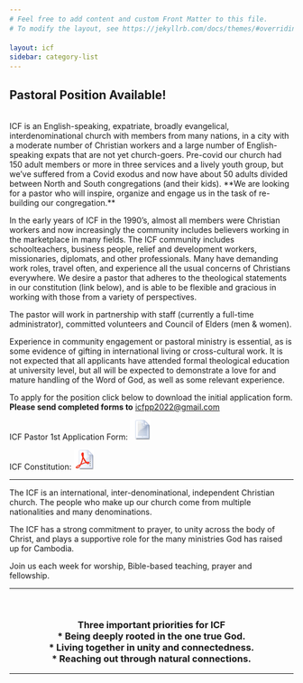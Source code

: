 ```yaml
---
# Feel free to add content and custom Front Matter to this file.
# To modify the layout, see https://jekyllrb.com/docs/themes/#overriding-theme-defaults

layout: icf
sidebar: category-list
---
```

## Pastoral Position Available!
<br>
ICF is an English-speaking, expatriate, broadly evangelical, interdenominational
church with members from many nations, in a city with a moderate number of Christian
workers and a large number of English-speaking expats that are not yet church-goers.
Pre-covid our church had 150 adult members or more in three services and a lively
youth group, but we’ve suffered from a Covid exodus and now have about 50 adults
divided between North and South congregations (and their kids). **We are looking for
a pastor who will inspire, organize and engage us in the task of re-building our congregation.**

In the early years of ICF in the 1990’s, almost all members were Christian workers
and now increasingly the community includes believers working in the marketplace
in many fields. The ICF community includes schoolteachers, business people, relief
and development workers, missionaries, diplomats, and other professionals. Many have
demanding work roles, travel often, and experience all the usual concerns of Christians
everywhere. We desire a pastor that adheres to the theological statements in our
constitution (link below), and is able to be flexible and gracious in working with
those from a variety of perspectives.

The pastor will work in partnership with staff (currently a full-time administrator),
committed volunteers and Council of Elders (men & women).

Experience in community engagement or pastoral ministry is essential, as is some
evidence of gifting in international living or cross-cultural work. It is not
expected that all applicants have attended formal theological education at university
level, but all will be expected to demonstrate a love for and mature handling of
the Word of God, as well as some relevant experience.

To apply for the position click below to download the initial application form.
**Please send completed forms to** [icfpp2022@gmail.com](icfpp2022@gmail.com)


ICF Pastor 1st Application Form:
[![Application Form][1]][2]

[1]:  assets/images/rtf.png
[2]:  https://www.icfpp.org/uploads/4/8/4/3/48437963/icf_pastor_1st_application.pdf

ICF Constitution:
[![ICF Constitution][3]][4]

[3]:  assets/images/pdf.png
[4]:  https://www.icfpp.org/uploads/4/8/4/3/48437963/icf_constituion_final_revision_with_clause_8_1_moved_to_7_8_and_7_9_replaced_etc_mon_13_dec_pm_.pdf

---
The ICF is an international, inter-denominational, independent Christian church.
The people who make up our church come from multiple nationalities and many denominations. 

The ICF has a strong commitment to prayer, to unity across the body of Christ,
and plays a supportive role for the many ministries God has raised up for Cambodia.

Join us each week for worship, Bible-based teaching, prayer and fellowship. 

---
<br>
<h3><center>Three important priorities for ICF
<br>
* Being deeply rooted in the one true God.
<br>
* Living together in unity and connectedness.
<br>
* Reaching out through natural connections.
</center></h3>

---
